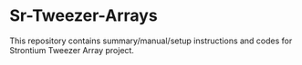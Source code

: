 # Sr-Tweezer-Arrays
This repository contains summary/manual/setup instructions and codes for Strontium Tweezer Array project. 
